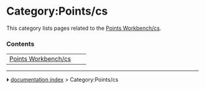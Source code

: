 # Category:Points/cs
This category lists pages related to the [Points Workbench/cs](Points_Workbench/cs.md).

### Contents

|     |     |     |
| --- | --- | --- |
| [Points Workbench/cs](Points_Workbench/cs.md) |



---
⏵ [documentation index](../README.md) > Category:Points/cs
